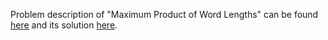 Problem description of "Maximum Product of Word Lengths" can be found [here](https://leetcode.com/problems/maximum-product-of-word-lengths/description/) and its solution [here](https://github.com/aurimas13/Solutions-To-Problems/blob/main/LeetCode/Python%20Solutions/Maximum%20Number%20of%20Balloons/maximum.py).


